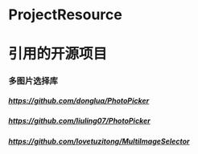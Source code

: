 # ProjectResource

# 引用的开源项目

### 多图片选择库
##### https://github.com/donglua/PhotoPicker
##### https://github.com/liuling07/PhotoPicker
##### https://github.com/lovetuzitong/MultiImageSelector
